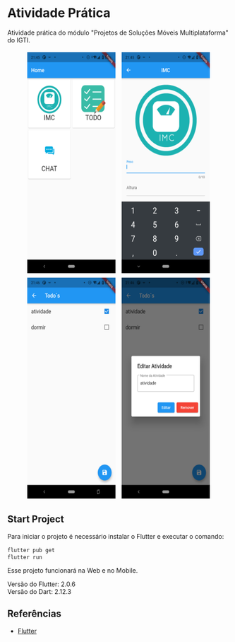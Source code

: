 # Atividade Prática

Atividade prática do módulo "Projetos de Soluções Móveis Multiplataforma" do IGTI.

<p align="center">
  <img align="center" src="git-images/flutter_01.png" width="200" height="500" border="0" style="padding:5px;">
  <img align="center" src="git-images/flutter_02.png" width="200" height="500" border="0" style="padding:5px;">
  <img align="center" src="git-images/flutter_04.png" width="200" height="500" border="0" style="padding:5px;">
  <img align="center" src="git-images/flutter_05.png" width="200" height="500" border="0" style="padding:5px;">
</p>

## Start Project

Para iniciar o projeto é necessário instalar o Flutter e executar o comando:
```
flutter pub get
flutter run
```
Esse projeto funcionará na Web e no Mobile.

Versão do Flutter: 2.0.6\
Versão do Dart: 2.12.3

## Referências
- [Flutter](https://flutter.dev/)
